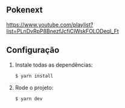 ## Pokenext

https://www.youtube.com/playlist?list=PLnDvRpP8BnezfJcfiClWskFOLODeqI_Ft

## Configuração

1. Instale todas as dependências:

   ```sh
   $ yarn install
   ```

2. Rode o projeto:

   ```sh
   $ yarn dev
   ```
